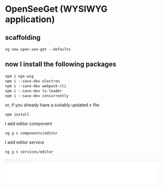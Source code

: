 # OpenSeeGet (WYSIWYG application)

## scaffolding

```shell
ng new open-see-get --defaults
```

## now I install the following packages

```shell
npm i ngx-wig
npm i --save-dev electron
npm i --save-dev webpack-cli
npm i --save-dev ts-loader
npm i --save-dev concurrently
```

or, if you already have a suitably updated x file:

```shell
npm install
```

I add editor component

```shell
ng g c components/editor
```

I add editor service

```shell
ng g s services/editor
```

![open-see-get web app screenshot](https://github.com/paolomococci/angular-frontend-workshop/blob/main/screenshots/OpenSeeGet-11-07-2022.png)
